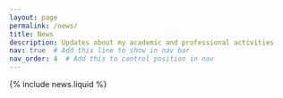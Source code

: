 ```yaml
---
layout: page
permalink: /news/
title: News
description: Updates about my academic and professional activities
nav: true  # Add this line to show in nav bar
nav_order: 4  # Add this to control position in nav
---
```


{% include news.liquid %}
